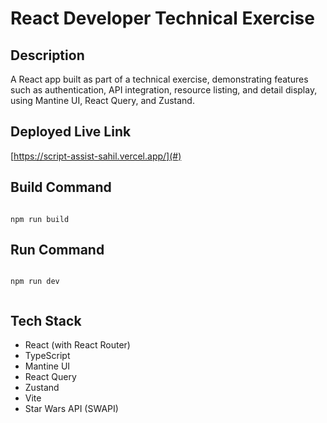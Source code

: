 # React Developer Technical Exercise

## Description

A React app built as part of a technical exercise, demonstrating features such as authentication, API integration, resource listing, and detail display, using Mantine UI, React Query, and Zustand.

## Deployed Live Link

[https://script-assist-sahil.vercel.app/](#)

## Build Command

```

npm run build

```

## Run Command

```

npm run dev
 
```
## Tech Stack

- React (with React Router)
- TypeScript
- Mantine UI
- React Query
- Zustand
- Vite
- Star Wars API (SWAPI)
